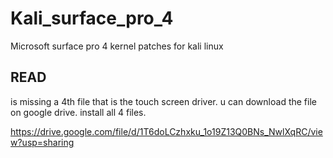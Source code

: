 # Kali_surface_pro_4
Microsoft surface pro 4 kernel patches for kali linux

## READ ##
is missing a 4th file that is the touch screen driver. u can download the file on google drive.
install all 4 files.

https://drive.google.com/file/d/1T6doLCzhxku_1o19Z13Q0BNs_NwlXqRC/view?usp=sharing
